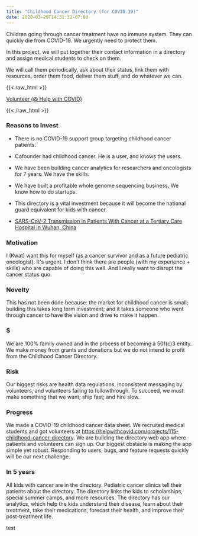 ```yaml
---
title: "Childhood Cancer Directory (for COVID-19)"
date: 2020-03-29T14:31:32-07:00
---
```


Children going through cancer treatment have no immune system. They can quickly die from COVID-19. We urgently need to protect them.

In this project, we will put together their contact information in a directory and assign medical students to check on them.

We will call them periodically, ask about their status, link them with resources, order them food, deliver them stuff, and do whatever we can.

{{< raw_html >}}

<div class="button-container">
    <a target="_blank" href="https://helpwithcovid.com/projects/115" class="button highlight-button">Volunteer (@ Help with COVID)</a>
</div>

{{< /raw_html >}}

### Reasons to Invest

* There is no COVID-19 support group targeting childhood cancer patients.

* Cofounder had childhood cancer. He is a user, and knows the users.

* We have been building cancer analytics for researchers and oncologists for 7 years. We have the skills.

* We have built a profitable whole genome sequencing business. We know how to do startups.

* This directory is a vital investment because it will become the national guard equivalent for kids with cancer.

* [SARS-CoV-2 Transmission in Patients With Cancer at a Tertiary Care Hospital in Wuhan, China](https://jamanetwork.com/journals/jamaoncology/fullarticle/2763673)


### Motivation

I (Kwat) want this for myself (as a cancer survivor and as a future pediatric oncologist). It's urgent. I don’t think there are people (with my experience + skills) who are capable of doing this well. And I really want to disrupt the cancer status quo.

### Novelty

This has not been done because: the market for childhood cancer is small; building this takes long term investment; and it takes someone who went through cancer to have the vision and drive to make it happen.

### $

We are 100% family owned and in the process of becoming a 501(c)3 entity. We make money from grants and donations but we do not intend to profit from the Childhood Cancer Directory.

### Risk

Our biggest risks are health data regulations, inconsistent messaging by volunteers, and volunteers failing to followthrough. To succeed, we must: make something that we want; ship fast; and hire slow.

### Progress

We made a COVID-19 childhood cancer data sheet. We recruited medical students and got volunteers at https://helpwithcovid.com/projects/115-childhood-cancer-directory. We are building the directory web app where patients and volunteers can sign up. Our biggest obstacle is making the app simple yet robust. Responding to users, bugs, and feature requests quickly will be our next challenge.

### In 5 years

All kids with cancer are in the directory. Pediatric cancer clinics tell their patients about the directory. The directory links the kids to scholarships, special summer camps, and more resources. The directory has our analytics, which help the kids understand their disease, learn about their treatment, take their medications, forecast their health, and improve their post-treatment life.

test